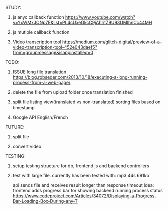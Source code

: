 STUDY:
1.  js anyc callback function
https://www.youtube.com/watch?v=YxWMxJONp7E&list=PL4cUxeGkcC9jAhrjtZ9U93UMIhnCc44MH

2.  js mutiple callback function

3.  Video transcription tool
https://medium.com/glitch-digital/preview-of-a-video-transcription-tool-452e043daef5?from=groupmessage&isappinstalled=0

TODO:
1.  ISSUE long file translation
https://blog.robseder.com/2013/10/18/executing-a-long-running-process-from-a-web-page/

2.  delete the file from upload folder once translation finished

3.  split file listing view(translated vs non-translated)
    sorting files based on timestamp

4.  Google API English/French   

FUTURE:
1.  split file

2.  convert video

TESTING:
1.  setup testing structure for db, frontend js and backend controllers

2.  test with large file.
    currently has been tested with:  mp3 44s 691kb

    api sends file and receives result longer than response timeout
      idea: frontend adds progress bar for showing backend running process status
      https://www.codeproject.com/Articles/34072/Displaying-a-Progress-Bar-Loading-Box-During-any-T
